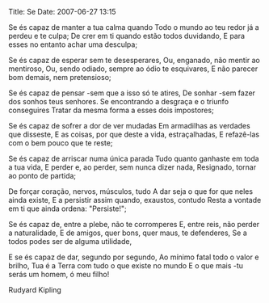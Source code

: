 Title: Se
Date: 2007-06-27 13:15

Se és capaz de manter a tua calma quando
Todo o mundo ao teu redor já a perdeu e te culpa;
De crer em ti quando estão todos duvidando,
E para esses no entanto achar uma desculpa;

Se és capaz de esperar sem te desesperares,
Ou, enganado, não mentir ao mentiroso,
Ou, sendo odiado, sempre ao ódio te esquivares,
E não parecer bom demais, nem pretensioso;

Se és capaz de pensar -sem que a isso só te atires,
De sonhar -sem fazer dos sonhos teus senhores.
Se encontrando a desgraça e o triunfo conseguires
Tratar da mesma forma a esses dois impostores;

Se és capaz de sofrer a dor de ver mudadas
Em armadilhas as verdades que disseste,
E as coisas, por que deste a vida, estraçalhadas,
E refazê-las com o bem pouco que te reste;

Se és capaz de arriscar numa única parada
Tudo quanto ganhaste em toda a tua vida,
E perder e, ao perder, sem nunca dizer nada,
Resignado, tornar ao ponto de partida;

De forçar coração, nervos, músculos, tudo
A dar seja o que for que neles ainda existe,
E a persistir assim quando, exaustos, contudo
Resta a vontade em ti que ainda ordena: "Persiste!";

Se és capaz de, entre a plebe, não te corromperes
E, entre reis, não perder a naturalidade,
E de amigos, quer bons, quer maus, te defenderes,
Se a todos podes ser de alguma utilidade,

E se és capaz de dar, segundo por segundo,
Ao mínimo fatal todo o valor e brilho,
Tua é a Terra com tudo o que existe no mundo
E o que mais -tu serás um homem, ó meu filho!

Rudyard Kipling

